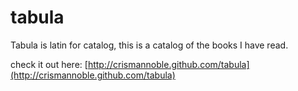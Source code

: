 tabula
======

Tabula is latin for catalog, this is a catalog of the books I have read.

check it out here: [http://crismannoble.github.com/tabula](http://crismannoble.github.com/tabula)
